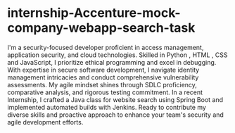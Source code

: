 # internship-Accenture-mock-company-webapp-search-task
I'm a security-focused developer proficient in access management, application security, and cloud technologies. 
Skilled in Python , HTML , CSS and JavaScript, I prioritize ethical programming and excel in debugging. With expertise in secure software development, I navigate identity management intricacies and conduct comprehensive vulnerability assessments. 
My agile mindset shines through SDLC proficiency, comparative analysis, and rigorous testing commitment. 
In a recent Internship, I crafted a Java class for website search using Spring Boot and implemented automated builds with Jenkins.
Ready to contribute my diverse skills and proactive approach to enhance your team's security and agile development efforts.
